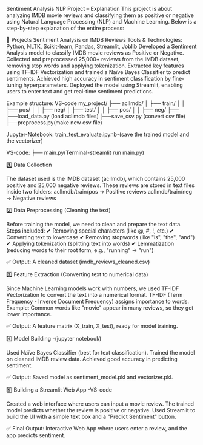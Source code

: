Sentiment Analysis NLP Project – Explanation
This project is about analyzing IMDB movie reviews and classifying them as positive or negative using Natural Language Processing (NLP) and Machine Learning. 
Below is a step-by-step explanation of the entire process:

📌 Projects
Sentiment Analysis on IMDB Reviews
Tools & Technologies: Python, NLTK, Scikit-learn, Pandas, Streamlit, Joblib
Developed a Sentiment Analysis model to classify IMDB movie reviews as Positive or Negative.
Collected and preprocessed 25,000+ reviews from the IMDB dataset, removing stop words and applying tokenization.
Extracted key features using TF-IDF Vectorization and trained a Naïve Bayes Classifier to predict sentiments.
Achieved high accuracy in sentiment classification by fine-tuning hyperparameters.
Deployed the model using Streamlit, enabling users to enter text and get real-time sentiment predictions.


Example structure:
VS-code
my_project/
├── aclImdb/
│   ├── train/
│   │   ├── pos/
│   │   ├── neg/
│   ├── test/
│   │   ├── pos/
│   │   ├── neg/
├── 
├──load_data.py (load acllmdb files)
├──save_csv.py (convert csv file)
├──preprocess.py(make new csv file)
	
Jupyter-Notebook:
	train_test_evaluate.ipynb-(save the trained model and the vectorizer)

VS-code:
├──	main.py(Terminal-streamlit run main.py)




1️⃣ Data Collection

The dataset used is the IMDB dataset (aclImdb), which contains 25,000 positive and 25,000 negative reviews.
These reviews are stored in text files inside two folders:
aclImdb/train/pos → Positive reviews
aclImdb/train/neg → Negative reviews



2️⃣ Data Preprocessing (Cleaning the text)

Before training the model, we need to clean and prepare the text data.
Steps included:
✔ Removing special characters (like @, #, !, etc.)
✔ Converting text to lowercase
✔ Removing stopwords (like "is", "the", "and")
✔ Applying tokenization (splitting text into words)
✔ Lemmatization (reducing words to their root form, e.g., "running" → "run")

✅ Output: A cleaned dataset (imdb_reviews_cleaned.csv)




3️⃣ Feature Extraction (Converting text to numerical data)

Since Machine Learning models work with numbers, we used TF-IDF Vectorization to convert the text into a numerical format.
TF-IDF (Term Frequency - Inverse Document Frequency) assigns importance to words.
Example: Common words like "movie" appear in many reviews, so they get lower importance.

✅ Output: A feature matrix (X_train, X_test), ready for model training.



4️⃣ Model Building -(jupyter notebook)

Used Naïve Bayes Classifier (best for text classification).
Trained the model on cleaned IMDB review data.
Achieved good accuracy in predicting sentiment.

✅ Output: Saved model as sentiment_model.pkl and vectorizer.pkl.




5️⃣ Building a Streamlit Web App -VS-code

Created a web interface where users can input a movie review.
The trained model predicts whether the review is positive or negative.
Used Streamlit to build the UI with a simple text box and a "Predict Sentiment" button.

✅ Final Output: Interactive Web App where users enter a review, and the app predicts sentiment.


